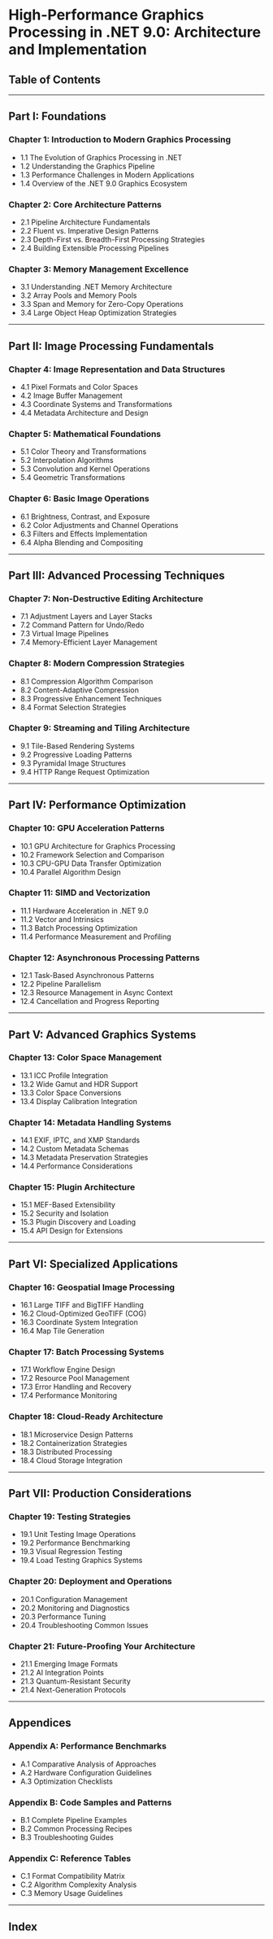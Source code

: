 # High-Performance Graphics Processing in .NET 9.0: Architecture and Implementation

## Table of Contents

---

## **Part I: Foundations**

### **Chapter 1: Introduction to Modern Graphics Processing**

- 1.1 The Evolution of Graphics Processing in .NET
- 1.2 Understanding the Graphics Pipeline
- 1.3 Performance Challenges in Modern Applications
- 1.4 Overview of the .NET 9.0 Graphics Ecosystem

### **Chapter 2: Core Architecture Patterns**

- 2.1 Pipeline Architecture Fundamentals
- 2.2 Fluent vs. Imperative Design Patterns
- 2.3 Depth-First vs. Breadth-First Processing Strategies
- 2.4 Building Extensible Processing Pipelines

### **Chapter 3: Memory Management Excellence**

- 3.1 Understanding .NET Memory Architecture
- 3.2 Array Pools and Memory Pools
- 3.3 Span<T> and Memory<T> for Zero-Copy Operations
- 3.4 Large Object Heap Optimization Strategies

---

## **Part II: Image Processing Fundamentals**

### **Chapter 4: Image Representation and Data Structures**

- 4.1 Pixel Formats and Color Spaces
- 4.2 Image Buffer Management
- 4.3 Coordinate Systems and Transformations
- 4.4 Metadata Architecture and Design

### **Chapter 5: Mathematical Foundations**

- 5.1 Color Theory and Transformations
- 5.2 Interpolation Algorithms
- 5.3 Convolution and Kernel Operations
- 5.4 Geometric Transformations

### **Chapter 6: Basic Image Operations**

- 6.1 Brightness, Contrast, and Exposure
- 6.2 Color Adjustments and Channel Operations
- 6.3 Filters and Effects Implementation
- 6.4 Alpha Blending and Compositing

---

## **Part III: Advanced Processing Techniques**

### **Chapter 7: Non-Destructive Editing Architecture**

- 7.1 Adjustment Layers and Layer Stacks
- 7.2 Command Pattern for Undo/Redo
- 7.3 Virtual Image Pipelines
- 7.4 Memory-Efficient Layer Management

### **Chapter 8: Modern Compression Strategies**

- 8.1 Compression Algorithm Comparison
- 8.2 Content-Adaptive Compression
- 8.3 Progressive Enhancement Techniques
- 8.4 Format Selection Strategies

### **Chapter 9: Streaming and Tiling Architecture**

- 9.1 Tile-Based Rendering Systems
- 9.2 Progressive Loading Patterns
- 9.3 Pyramidal Image Structures
- 9.4 HTTP Range Request Optimization

---

## **Part IV: Performance Optimization**

### **Chapter 10: GPU Acceleration Patterns**

- 10.1 GPU Architecture for Graphics Processing
- 10.2 Framework Selection and Comparison
- 10.3 CPU-GPU Data Transfer Optimization
- 10.4 Parallel Algorithm Design

### **Chapter 11: SIMD and Vectorization**

- 11.1 Hardware Acceleration in .NET 9.0
- 11.2 Vector<T> and Intrinsics
- 11.3 Batch Processing Optimization
- 11.4 Performance Measurement and Profiling

### **Chapter 12: Asynchronous Processing Patterns**

- 12.1 Task-Based Asynchronous Patterns
- 12.2 Pipeline Parallelism
- 12.3 Resource Management in Async Context
- 12.4 Cancellation and Progress Reporting

---

## **Part V: Advanced Graphics Systems**

### **Chapter 13: Color Space Management**

- 13.1 ICC Profile Integration
- 13.2 Wide Gamut and HDR Support
- 13.3 Color Space Conversions
- 13.4 Display Calibration Integration

### **Chapter 14: Metadata Handling Systems**

- 14.1 EXIF, IPTC, and XMP Standards
- 14.2 Custom Metadata Schemas
- 14.3 Metadata Preservation Strategies
- 14.4 Performance Considerations

### **Chapter 15: Plugin Architecture**

- 15.1 MEF-Based Extensibility
- 15.2 Security and Isolation
- 15.3 Plugin Discovery and Loading
- 15.4 API Design for Extensions

---

## **Part VI: Specialized Applications**

### **Chapter 16: Geospatial Image Processing**

- 16.1 Large TIFF and BigTIFF Handling
- 16.2 Cloud-Optimized GeoTIFF (COG)
- 16.3 Coordinate System Integration
- 16.4 Map Tile Generation

### **Chapter 17: Batch Processing Systems**

- 17.1 Workflow Engine Design
- 17.2 Resource Pool Management
- 17.3 Error Handling and Recovery
- 17.4 Performance Monitoring

### **Chapter 18: Cloud-Ready Architecture**

- 18.1 Microservice Design Patterns
- 18.2 Containerization Strategies
- 18.3 Distributed Processing
- 18.4 Cloud Storage Integration

---

## **Part VII: Production Considerations**

### **Chapter 19: Testing Strategies**

- 19.1 Unit Testing Image Operations
- 19.2 Performance Benchmarking
- 19.3 Visual Regression Testing
- 19.4 Load Testing Graphics Systems

### **Chapter 20: Deployment and Operations**

- 20.1 Configuration Management
- 20.2 Monitoring and Diagnostics
- 20.3 Performance Tuning
- 20.4 Troubleshooting Common Issues

### **Chapter 21: Future-Proofing Your Architecture**

- 21.1 Emerging Image Formats
- 21.2 AI Integration Points
- 21.3 Quantum-Resistant Security
- 21.4 Next-Generation Protocols

---

## **Appendices**

### **Appendix A: Performance Benchmarks**

- A.1 Comparative Analysis of Approaches
- A.2 Hardware Configuration Guidelines
- A.3 Optimization Checklists

### **Appendix B: Code Samples and Patterns**

- B.1 Complete Pipeline Examples
- B.2 Common Processing Recipes
- B.3 Troubleshooting Guides

### **Appendix C: Reference Tables**

- C.1 Format Compatibility Matrix
- C.2 Algorithm Complexity Analysis
- C.3 Memory Usage Guidelines

---

## **Index**
